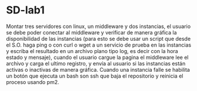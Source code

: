 # SD-lab1
Montar tres servidores con linux, un middleware y dos instancias, el usuario se debe poder conectar al middleware y verificar de manera gráfica la disponibilidad de las instancias (para esto se debe usar un script que desde el S.O. haga ping o con curl o wget a un servicio de prueba en las instancias y escriba el resultado en un archivo plano tipo log, es decir con la hora estado y mensaje), cuando el usuario cargue la pagina el middleware lee el archivo y carga el ultimo registro, y envía al usuario si las instancias están activas o inactivas de manera gráfica.  Cuando una instancia falle se habilita un botón que ejecuta un bash son ssh que baja el repositorio y reinicia el proceso usando pm2.
